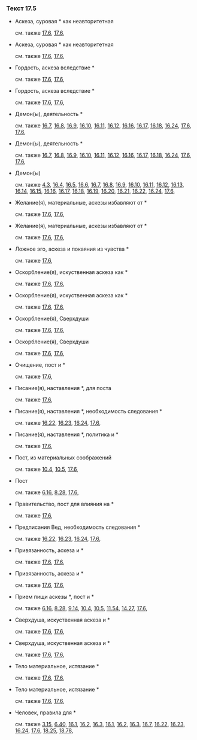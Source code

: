 ### Текст 17.5
	
- Аскеза, суровая \* как неавторитетная

	см. также  [17.6](../17/1706.md),  [17.6](../17/1706.md), 
	
- Аскеза, суровая \* как неавторитетная

	см. также  [17.6](../17/1706.md),  [17.6](../17/1706.md), 
	
- Гордость, аскеза вследствие \*

	см. также  [17.6](../17/1706.md),  [17.6](../17/1706.md), 
	
- Гордость, аскеза вследствие \*

	см. также  [17.6](../17/1706.md),  [17.6](../17/1706.md), 
	
- Демон(ы), деятельность \*

	см. также  [16.7](../16/1607.md),  [16.8](../16/1608.md),  [16.9](../16/1609.md),  [16.10](../16/1610.md),  [16.11](../16/1611.md),  [16.12](../16/1612.md),  [16.16](../16/1616.md),  [16.17](../16/1617.md),  [16.18](../16/1618.md),  [16.24](../16/1624.md),  [17.6](../17/1706.md),  [17.6](../17/1706.md), 
	
- Демон(ы), деятельность \*

	см. также  [16.7](../16/1607.md),  [16.8](../16/1608.md),  [16.9](../16/1609.md),  [16.10](../16/1610.md),  [16.11](../16/1611.md),  [16.12](../16/1612.md),  [16.16](../16/1616.md),  [16.17](../16/1617.md),  [16.18](../16/1618.md),  [16.24](../16/1624.md),  [17.6](../17/1706.md),  [17.6](../17/1706.md), 
	
- Демон(ы)

	см. также  [4.3](../04/0403.md),  [16.4](../16/1604.md),  [16.5](../16/1605.md),  [16.6](../16/1606.md),  [16.7](../16/1607.md),  [16.8](../16/1608.md),  [16.9](../16/1609.md),  [16.10](../16/1610.md),  [16.11](../16/1611.md),  [16.12](../16/1612.md),  [16.13](../16/1613.md),  [16.14](../16/1614.md),  [16.15](../16/1615.md),  [16.16](../16/1616.md),  [16.17](../16/1617.md),  [16.18](../16/1618.md),  [16.19](../16/1619.md),  [16.20](../16/1620.md),  [16.21](../16/1621.md),  [16.22](../16/1622.md),  [16.24](../16/1624.md),  [17.6](../17/1706.md), 
	
- Желание(я), материальные, аскезы избавляют от \*

	см. также  [17.6](../17/1706.md),  [17.6](../17/1706.md), 
	
- Желание(я), материальные, аскезы избавляют от \*

	см. также  [17.6](../17/1706.md),  [17.6](../17/1706.md), 
	
- Ложное эго, аскеза и покаяния из чувства \*

	см. также  [17.6](../17/1706.md), 
	
- Оскорбление(я), искуственная аскеза как \*

	см. также  [17.6](../17/1706.md),  [17.6](../17/1706.md), 
	
- Оскорбление(я), искуственная аскеза как \*

	см. также  [17.6](../17/1706.md),  [17.6](../17/1706.md), 
	
- Оскорбление(я), Сверхдуши

	см. также  [17.6](../17/1706.md),  [17.6](../17/1706.md), 
	
- Оскорбление(я), Сверхдуши

	см. также  [17.6](../17/1706.md),  [17.6](../17/1706.md), 
	
- Очищение, пост и \*

	см. также  [17.6](../17/1706.md), 
	
- Писание(я), наставления \*, для поста

	см. также  [17.6](../17/1706.md), 
	
- Писание(я), наставления \*, необходимость следования \*

	см. также  [16.22](../16/1622.md),  [16.23](../16/1623.md),  [16.24](../16/1624.md),  [17.6](../17/1706.md), 
	
- Писание(я), наставления \*, политика и \*

	см. также  [17.6](../17/1706.md), 
	
- Пост, из материальных соображений

	см. также  [10.4](../10/1004.md),  [10.5](../10/1005.md),  [17.6](../17/1706.md), 
	
- Пост

	см. также  [6.16](../06/0616.md),  [8.28](../08/0828.md),  [17.6](../17/1706.md), 
	
- Правительство, пост для влияния на \*

	см. также  [17.6](../17/1706.md), 
	
- Предписания Вед, необходимость следования \*

	см. также  [16.22](../16/1622.md),  [16.23](../16/1623.md),  [16.24](../16/1624.md),  [17.6](../17/1706.md), 
	
- Привязанность, аскеза и \*

	см. также  [17.6](../17/1706.md),  [17.6](../17/1706.md), 
	
- Привязанность, аскеза и \*

	см. также  [17.6](../17/1706.md),  [17.6](../17/1706.md), 
	
- Прием пищи аскезы \*, пост и \*

	см. также  [6.16](../06/0616.md),  [8.28](../08/0828.md),  [9.14](../09/0914.md),  [10.4](../10/1004.md),  [10.5](../10/1005.md),  [11.54](../11/1154.md),  [14.27](../14/1427.md),  [17.6](../17/1706.md), 
	
- Сверхдуша, искуственная аскеза и \*

	см. также  [17.6](../17/1706.md),  [17.6](../17/1706.md), 
	
- Сверхдуша, искуственная аскеза и \*

	см. также  [17.6](../17/1706.md),  [17.6](../17/1706.md), 
	
- Тело материальное, истязание \*

	см. также  [17.6](../17/1706.md),  [17.6](../17/1706.md), 
	
- Тело материальное, истязание \*

	см. также  [17.6](../17/1706.md),  [17.6](../17/1706.md), 
	
- Человек, правила для \*

	см. также  [3.15](../03/0315.md),  [6.40](../06/0640.md),  [16.1](../16/1601.md),  [16.2](../16/1602.md),  [16.3](../16/1603.md),  [16.1](../16/1601.md),  [16.2](../16/1602.md),  [16.3](../16/1603.md),  [16.7](../16/1607.md),  [16.22](../16/1622.md),  [16.23](../16/1623.md),  [16.24](../16/1624.md),  [17.6](../17/1706.md),  [18.25](../18/1825.md),  [18.78](../18/1878.md), 
